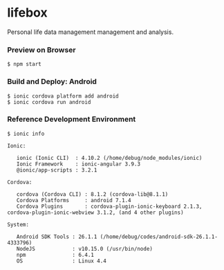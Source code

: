 # lifebox
Personal life data management management and analysis.

### Preview on Browser

```
$ npm start
```

### Build and Deploy: Android

```
$ ionic cordova platform add android
$ ionic cordova run android
```

### Reference Development Environment

```
$ ionic info

Ionic:

   ionic (Ionic CLI)  : 4.10.2 (/home/debug/node_modules/ionic)
   Ionic Framework    : ionic-angular 3.9.3
   @ionic/app-scripts : 3.2.1

Cordova:

   cordova (Cordova CLI) : 8.1.2 (cordova-lib@8.1.1)
   Cordova Platforms     : android 7.1.4
   Cordova Plugins       : cordova-plugin-ionic-keyboard 2.1.3, cordova-plugin-ionic-webview 3.1.2, (and 4 other plugins)

System:

   Android SDK Tools : 26.1.1 (/home/debug/codes/android-sdk-26.1.1-4333796)
   NodeJS            : v10.15.0 (/usr/bin/node)
   npm               : 6.4.1
   OS                : Linux 4.4
```
